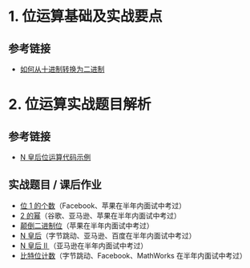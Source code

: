 # 1. 位运算基础及实战要点

## 参考链接

- [如何从十进制转换为二进制](https://zh.wikihow.com/从十进制转换为二进制)

# 2. 位运算实战题目解析

## 参考链接

- [ N 皇后位运算代码示例](https://shimo.im/docs/YzWa5ZZrZPYWahK2)

## 实战题目 / 课后作业

- [位 1 的个数](https://leetcode-cn.com/problems/number-of-1-bits/)（Facebook、苹果在半年内面试中考过）
- [ 2 的幂](https://leetcode-cn.com/problems/power-of-two/)（谷歌、亚马逊、苹果在半年内面试中考过）
- [颠倒二进制位](https://leetcode-cn.com/problems/reverse-bits/)（苹果在半年内面试中考过）
- [ N 皇后](https://leetcode-cn.com/problems/n-queens/description/)（字节跳动、亚马逊、百度在半年内面试中考过）
- [ N 皇后 II ](https://leetcode-cn.com/problems/n-queens-ii/description/)（亚马逊在半年内面试中考过）
- [比特位计数](https://leetcode-cn.com/problems/counting-bits/description/)（字节跳动、Facebook、MathWorks 在半年内面试中考过）